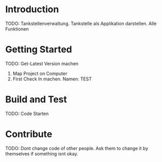 # Introduction
TODO: Tankstellenverwaltung. Tankstelle als Applikation darstellen. Alle Funktionen 

# Getting Started
TODO: Get-Latest Version machen
1.	Map Project on Computer
2.	First Check In machen. Namen: TEST

# Build and Test
TODO: Code Starten

# Contribute
TODO: Dont change code of other people. Ask them to change it by themselves if something isnt okay.